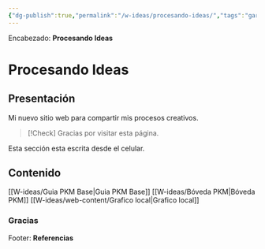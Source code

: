 ```yaml
---
{"dg-publish":true,"permalink":"/w-ideas/procesando-ideas/","tags":"gardenEntry"}
---
```



<div class="transclusion internal-embed is-loaded"><div class="markdown-embed">



Encabezado: **Procesando Ideas**

</div></div>


# Procesando Ideas

## Presentación
Mi nuevo sitio web para compartir mis procesos creativos.

>[!Check] Gracias por visitar esta página.

Esta sección esta escrita desde el celular.

## Contenido

[[W-ideas/Guia PKM Base\|Guia PKM Base]]
[[W-ideas/Bóveda PKM\|Bóveda PKM]]
[[W-ideas/web-content/Grafico local\|Grafico local]]

### Gracias


<div class="transclusion internal-embed is-loaded"><div class="markdown-embed">



Footer: **Referencias**

</div></div>
